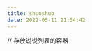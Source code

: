 ```yaml
---
title: shuoshuo
date: 2022-05-11 21:54:42
---
```

<script type="text/javascript" src="https://unpkg.com/artitalk"></script>
<div id="artitalk_main"></div> // 存放说说列表的容器
<script>
  new Artitalk({
    appId: 'mzbOQCaDW7JLeM8TfnpQmXmv-gzGzoHsz',
    appKey: 'aGqp64645mekjXkwFCbKXJ3s'
    serverURLs: 'https://mzboqcad.lc-cn-n1-shared.com'
  })
</script>


